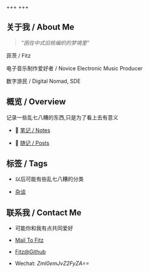 +++
+++

## 关于我 / About Me

> *"困在中式旧核编织的梦境里"*

菲茨 / Fitz

电子音乐制作爱好者 / Novice Electronic Music Producer

数字游民 / Digital Nomad, SDE

## 概览 / Overview

记录一些乱七八糟的东西,只是为了看上去有意义

- 📒 [笔记 / Notes](./notes/)

- 📔 [随记 / Posts](./posts/)

## 标签 / Tags

- 以后可能有些乱七八糟的分类

- [杂谈](./tags/leisure)

## 联系我 / Contact Me

- 可能你和我有点共同爱好

- [Mail To Fitz](mailto:fcfreedom107@gmail.com)
- [Fitz@Github](https://github.com/Fitzbogard)
- Wechat: *Zml0emJvZ2FyZA==*
